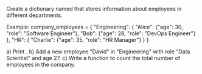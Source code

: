 Create a dictionary named that stores information about employees in different departments.

Example:
company_employees = {
"Engineering": {
"Alice": {"age": 30, "role": "Software Engineer"},
"Bob": {"age": 28, "role": "DevOps Engineer"}
},
"HR": {
"Charlie": {"age": 35, "role": "HR Manager"}
}
}


a) Print .
b) Add a new employee "David" in "Engineering" with role "Data Scientist" and age 27.
c) Write a function to count the total number of employees in the company.